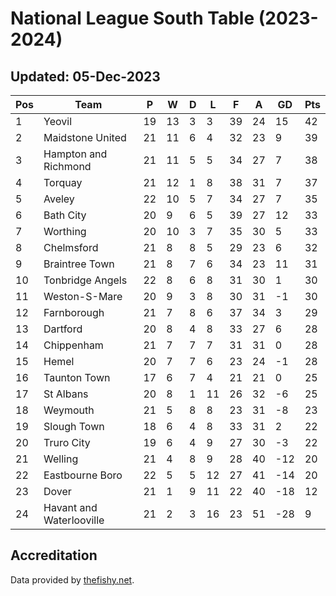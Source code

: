 # National League South Table (2023-2024)
## Updated: 05-Dec-2023

| Pos | Team | P | W | D | L | F | A | GD | Pts |
| --- | --- | --- | --- | --- | --- | --- | --- | --- | --- |
| 1 | Yeovil | 19 | 13 | 3 | 3 | 39 | 24 | 15 | 42 |
| 2 | Maidstone United | 21 | 11 | 6 | 4 | 32 | 23 | 9 | 39 |
| 3 | Hampton and Richmond | 21 | 11 | 5 | 5 | 34 | 27 | 7 | 38 |
| 4 | Torquay | 21 | 12 | 1 | 8 | 38 | 31 | 7 | 37 |
| 5 | Aveley | 22 | 10 | 5 | 7 | 34 | 27 | 7 | 35 |
| 6 | Bath City | 20 | 9 | 6 | 5 | 39 | 27 | 12 | 33 |
| 7 | Worthing | 20 | 10 | 3 | 7 | 35 | 30 | 5 | 33 |
| 8 | Chelmsford | 21 | 8 | 8 | 5 | 29 | 23 | 6 | 32 |
| 9 | Braintree Town | 21 | 8 | 7 | 6 | 34 | 23 | 11 | 31 |
| 10 | Tonbridge Angels | 22 | 8 | 6 | 8 | 31 | 30 | 1 | 30 |
| 11 | Weston-S-Mare | 20 | 9 | 3 | 8 | 30 | 31 | -1 | 30 |
| 12 | Farnborough | 21 | 7 | 8 | 6 | 37 | 34 | 3 | 29 |
| 13 | Dartford | 20 | 8 | 4 | 8 | 33 | 27 | 6 | 28 |
| 14 | Chippenham | 21 | 7 | 7 | 7 | 31 | 31 | 0 | 28 |
| 15 | Hemel | 20 | 7 | 7 | 6 | 23 | 24 | -1 | 28 |
| 16 | Taunton Town | 17 | 6 | 7 | 4 | 21 | 21 | 0 | 25 |
| 17 | St Albans | 20 | 8 | 1 | 11 | 26 | 32 | -6 | 25 |
| 18 | Weymouth | 21 | 5 | 8 | 8 | 23 | 31 | -8 | 23 |
| 19 | Slough Town | 18 | 6 | 4 | 8 | 33 | 31 | 2 | 22 |
| 20 | Truro City | 19 | 6 | 4 | 9 | 27 | 30 | -3 | 22 |
| 21 | Welling | 21 | 4 | 8 | 9 | 28 | 40 | -12 | 20 |
| 22 | Eastbourne Boro | 22 | 5 | 5 | 12 | 27 | 41 | -14 | 20 |
| 23 | Dover | 21 | 1 | 9 | 11 | 22 | 40 | -18 | 12 |
| 24 | Havant and Waterlooville | 21 | 2 | 3 | 16 | 23 | 51 | -28 | 9 |

## Accreditation 

Data provided by [thefishy.net](https://www.thefishy.net/).